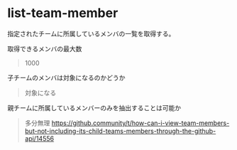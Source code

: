 # list-team-member

指定されたチームに所属しているメンバの一覧を取得する。

取得できるメンバの最大数

> 1000

子チームのメンバは対象になるのかどうか

> 対象になる

親チームに所属しているメンバーのみを抽出することは可能か

> 多分無理
> https://github.community/t/how-can-i-view-team-members-but-not-including-its-child-teams-members-through-the-github-api/14556
